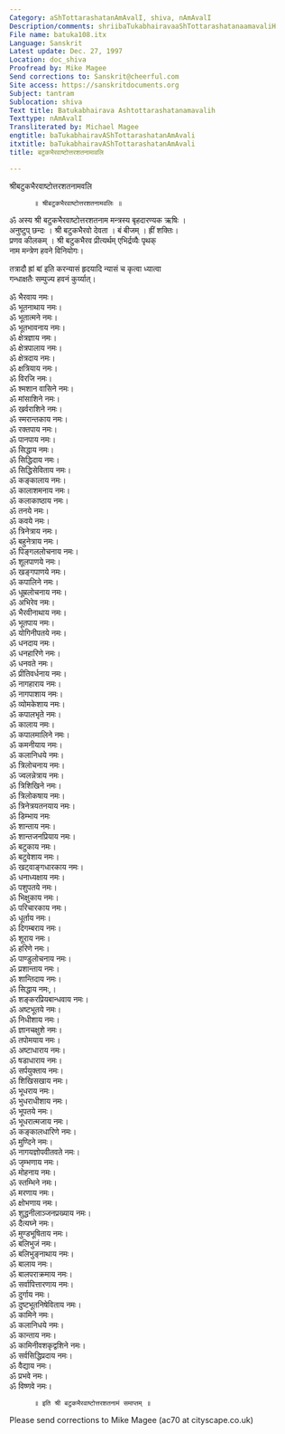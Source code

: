 ```yaml
---
Category: aShTottarashatanAmAvalI, shiva, nAmAvalI
Description/comments: shriibaTukabhairavaaShTottarashatanaamavaliH
File name: batuka108.itx
Language: Sanskrit
Latest update: Dec. 27, 1997
Location: doc_shiva
Proofread by: Mike Magee
Send corrections to: Sanskrit@cheerful.com
Site access: https://sanskritdocuments.org
Subject: tantram
Sublocation: shiva
Text title: Batukabhairava Ashtottarashatanamavalih
Texttype: nAmAvalI
Transliterated by: Michael Magee
engtitle: baTukabhairavAShTottarashatanAmAvali
itxtitle: baTukabhairavAShTottarashatanAmAvali
title: बटुकभैरवाष्टोत्तरशतनामावलि

---
```

  
 श्रीबटुकभैरवाष्टोत्तरशतनामवलि   
  
          ॥ श्रीबटुकभैरवाष्टोत्तरशतनामवलिः ॥  
  
ॐ अस्य श्री बटुकभैरवाष्टोत्तरशतनाम मन्त्रस्य बृहदारण्यक ऋषिः ।  
अनुष्टुप् छन्दः । श्री बटुकभैरवो देवता । बं बीजम् । ह्रीं शक्तिः।  
प्रणव कीलकम् । श्री बटुकभैरव प्रीत्यर्थम् एभिर्द्रव्यैः पृथक्  
नाम मन्त्रेण हवने विनियोगः।  
  
तत्रादौ ह्रां बां इति करन्यासं हृदयादि न्यासं च कृत्वा ध्यात्वा  
गन्धाक्षतैः सम्पुज्य हवनं कुर्य्यात्।  
  
ॐ भैरवाय नमः।  
ॐ भूतनाथाय नमः।  
ॐ भूतात्मने नमः।  
ॐ भूतभावनाय नमः।  
ॐ क्षेत्रज्ञाय नमः।  
ॐ क्षेत्रपालाय नमः।  
ॐ क्षेत्रदाय नमः।  
ॐ क्षत्रियाय नमः।  
ॐ विरजि नमः।  
ॐ श्मशान वासिने नमः।  
ॐ मांसाशिने नमः।  
ॐ खर्वराशिने नमः।  
ॐ स्मरान्तकाय नमः।  
ॐ रक्तपाय नमः।  
ॐ पानपाय नमः।  
ॐ सिद्धाय नमः।  
ॐ सिद्धिदाय नमः।  
ॐ सिद्धिसेविताय नमः।  
ॐ कङ्कालाय नमः।  
ॐ कालाशमनाय नमः।  
ॐ कलाकाष्ठाय नमः।  
ॐ तनये नमः।  
ॐ कवये नमः।  
ॐ त्रिनेत्राय नमः।  
ॐ बहुनेत्राय नमः।  
ॐ पिङ्गललोचनाय नमः।  
ॐ शूलपाणये नमः।  
ॐ खङ्गपाणये नमः।  
ॐ कपालिने नमः।  
ॐ धूम्रलोचनाय नमः।  
ॐ अभिरेव नमः।  
ॐ भैरवीनाथाय नमः।  
ॐ भूतपाय नमः।  
ॐ योगिनीपतये नमः।  
ॐ धनदाय नमः।  
ॐ धनहारिणे नमः।  
ॐ धनवते नमः।  
ॐ प्रीतिवर्धनाय नमः।  
ॐ नागहाराय नमः।  
ॐ नागपाशाय नमः।  
ॐ व्योमकेशाय नमः।  
ॐ कपालभृते नमः।  
ॐ कालाय नमः।  
ॐ कपालमालिने नमः।  
ॐ कमनीयाय नमः।  
ॐ कलानिधये नमः।  
ॐ त्रिलोचनाय नमः।  
ॐ ज्वलन्नेत्राय नमः।  
ॐ त्रिशिखिने नमः।  
ॐ त्रिलोकषाय नमः।  
ॐ त्रिनेत्रयतनयाय नमः।  
ॐ डिम्भाय नमः  
ॐ शान्ताय नमः।  
ॐ शान्तजनप्रियाय नमः।  
ॐ बटुकाय नमः।  
ॐ बटुवेशाय नमः।  
ॐ खट्वाङ्गधारकाय नमः।  
ॐ धनाध्यक्षाय नमः।  
ॐ पशुपतये नमः।  
ॐ भिक्षुकाय नमः।  
ॐ परिचारकाय नमः।  
ॐ धूर्ताय नमः।  
ॐ दिगम्बराय नमः।  
ॐ शूराय नमः।  
ॐ हरिणे नमः।  
ॐ पाण्डुलोचनाय नमः।  
ॐ प्रशान्ताय नमः।  
ॐ शान्तिदाय नमः।  
ॐ सिद्धाय नमः,।  
ॐ शङ्करप्रियबान्धवाय नमः।  
ॐ अष्टभूतये नमः।  
ॐ निधीशाय नमः।  
ॐ ज्ञानचक्षुशे नमः।  
ॐ तपोमयाय नमः।  
ॐ अष्टाधाराय नमः।  
ॐ षडाधाराय नमः।  
ॐ सर्पयुक्ताय नमः।  
ॐ शिखिसखाय नमः।  
ॐ भूधराय नमः।  
ॐ भुधराधीशाय नमः।  
ॐ भूपतये नमः।  
ॐ भूधरात्मजाय नमः।  
ॐ कङ्कालधारिणे नमः।  
ॐ मुण्दिने नमः।  
ॐ नागयज्ञोपवीतवते नमः।  
ॐ जृम्भणाय नमः।  
ॐ मोहनाय नमः।  
ॐ स्तम्भिने नमः।  
ॐ मरणाय नमः।  
ॐ क्षोभणाय नमः।  
ॐ शुद्धनीलाञ्जनप्रख्याय नमः।  
ॐ दैत्यघ्ने नमः।  
ॐ मुण्डभूषिताय नमः।  
ॐ बलिभुजं नमः।  
ॐ बलिभुङ्नाथाय नमः।  
ॐ बालाय नमः।  
ॐ बालपराक्रमाय नमः।  
ॐ सर्वापित्तारणाय नमः।  
ॐ दुर्गाय नमः।  
ॐ दुष्टभूतनिषेविताय नमः।  
ॐ कामिने नमः।  
ॐ कलानिधये नमः।  
ॐ कान्ताय नमः।  
ॐ कामिनीवशकृद्वशिने नमः।  
ॐ सर्वसिद्धिप्रदाय नमः।  
ॐ वैद्याय नमः।  
ॐ प्रभवे नमः।  
ॐ विष्णवे नमः।  
  
          ॥ इति श्री बटुकभैरवाष्टोत्तरशतनामं समाप्तम् ॥  
  
  
 Please send corrections to Mike Magee (ac70 at cityscape.co.uk)  
  
